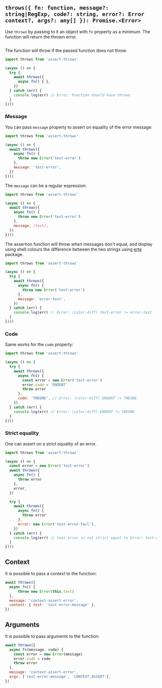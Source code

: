 ## `throws({ fn: function, message?: string|RegExp, code?: string, error?: Error context?, args?: any[] }): Promise.<Error>`

Use `throws` by passing to it an object with `fn` property as a minimum.
The function will return the thrown error.

```js

```

The function will throw if the passed function does not throw.

```js
import throws from 'assert-throws'

(async () => {
  try {
    await throws({
      async fn() { },
    })
  } catch (err) {
    console.log(err) // Error: Function should have thrown
  }
})()
```

### Message

You can pass `message` property to assert on equality of the error message:

```js
import throws from 'assert-throws'

(async () => {
  await throws({
    async fn() {
      throw new Error('test-error')
    },
    message: 'test-error',
  })
})()
```

The `message` can be a regular expression:

```js
import throws from 'assert-throws'

(async () => {
  await throws({
    async fn() {
      throw new Error('test-error')
    },
    message: /test/,
  })
})()
```

The assertion function will throw when messages don't equal, and display using shell colours the difference between the two strings using [erte](https://artdeco.bz/erte) package.

```js
import throws from 'assert-throws'

(async () => {
  try {
    await throws({
      async fn() {
        throw new Error('test-error')
      },
      message: 'error-test',
    })
  } catch (err) {
    console.log(err) // Error: (color-diff) test-error != error-test
  }
})()
```

### Code

Same works for the `code` property:

```js
import throws from 'assert-throws'

(async () => {
  try {
    await throws({
      async fn() {
        const error = new Error('test-error')
        error.code = 'ENOENT'
        throw error
      },
      code: 'TNEONE', // Error: (color-diff) ENOENT != TNEONE
    })
  } catch (err) {
    console.log(err) // Error: (color-diff) ENOENT != TNEONE
  }
})()
```

### Strict equality

One can assert on a strict equality of an error.

```js
import throws from 'assert-throws'

(async () => {
  const error = new Error('test-error')
  await throws({
    async fn() {
      throw error
    },
    error,
  })

  try {
    await throws({
      async fn() {
        throw error
      },
      error: new Error('test-error-fail'),
    })
  } catch (err) {
    console.log(err) // test-error is not strict equal to Error: test-error-fail.
  }
})()
```

## Context

It is possible to pass a context to the function:

```js
await throws({
  async fn() {
      throw new Error(this.test)
  },
  message: 'context-assert-error',
  context: { test: 'test-error-message' },
})
```

## Arguments

It is possible to pass arguments to the function:

```js
await throws({
  async fn(message, code) {
    const error = new Error(message)
    error.code = code
    throw error
  },
  message: 'context-assert-error',
  args: ['test-error-message', 'CONTEXT_ASSERT'],
})
```
